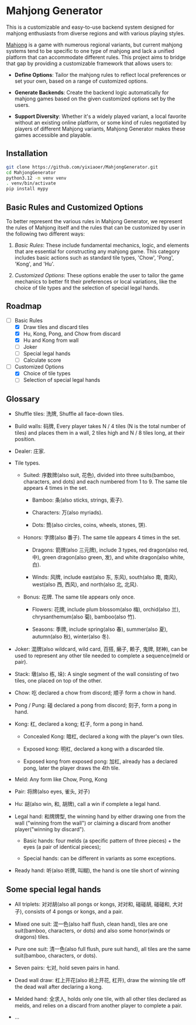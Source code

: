 # Mahjong Generator

This is a customizable and easy-to-use backend system designed for mahjong enthusiasts from diverse regions and with various playing styles.

[Mahjong](https://en.wikipedia.org/wiki/Mahjong) is a game with numerous regional variants, but current mahjong systems tend to be specific to one type of mahjong and lack a unified platform that can accommodate different rules. This project aims to bridge that gap by providing a customizable framework that allows users to:

* **Define Options**: Tailor the mahjong rules to reflect local preferences or set your own, based on a range of customized options.

* **Generate Backends**: Create the backend logic automatically for mahjong games based on the given customized options set by the users.

* **Support Diversity**: Whether it's a widely played variant, a local favorite without an existing online platform, or some kind of rules negotiated by players of different Mahjong variants, Mahjong Generator makes these games accessible and playable.

## Installation

```sh
git clone https://github.com/yixiaoer/MahjongGenerator.git
cd MahjongGenerator
python3.12 -m venv venv
. venv/bin/activate
pip install mypy
```

## Basic Rules and Customized Options

To better represent the various rules in Mahjong Generator, we represent the rules of Mahjong itself and the rules that can be customized by user in the following two different ways:

1. *Basic Rules*: These include fundamental mechanics, logic, and elements that are essential for constructing any mahjong game. This category includes basic actions such as standard tile types, 'Chow', 'Pong', 'Kong', and 'Hu'.

2. *Customized Options*: These options enable the user to tailor the game mechanics to better fit their preferences or local variations, like the choice of tile types and the selection of special legal hands.

## Roadmap

- [ ] Basic Rules
    - [x] Draw tiles and discard tiles
    - [x] Hu, Kong, Pong, and Chow from discard
    - [x] Hu and Kong from wall
    - [ ] Joker
    - [ ] Special legal hands
    - [ ] Calculate score

- [ ] Customized Options
    - [x] Choice of tile types
    - [ ] Selection of special legal hands

## Glossary

* Shuffle tiles: 洗牌, Shuffle all face-down tiles.

* Build walls: 码牌, Every player takes N / 4 tiles (N is the total number of tiles)  and places them in a wall, 2 tiles high and N / 8 tiles long, at their position.

* Dealer: 庄家.

* Tile types.

    * Suited: 序数牌(also suit, 花色), divided into three suits(bamboo, characters, and dots) and each numbered from 1 to 9. The same tile appears 4 times in the set.

        - Bamboo: 条(also sticks, strings, 索子).

        - Characters: 万(also myriads).

        - Dots: 筒(also circles, coins, wheels, stones, 饼).

    * Honors: 字牌(also 番子). The same tile appears 4 times in the set.

        - Dragons: 箭牌(also 三元牌), include 3 types, red dragon(also red, 中), green dragon(also green, 发), and white dragon(also white, 白).

        - Winds: 风牌, include east(also 东, 东风), south(also 南, 南风), west(also 西, 西风), and north(also 北, 北风).

    * Bonus: 花牌. The same tile appears only once.

        - Flowers: 花牌, include plum blossom(also 梅), orchid(also 兰), chrysanthemum(also 菊), bamboo(also 竹).

        - Seasons: 季牌, include spring(also 春), summer(also 夏), autumn(also 秋), winter(also 冬).

* Joker: 混牌(also wildcard, wild card, 百搭, 癞子, 赖子, 鬼牌, 财神), can be used to represent any other tile needed to complete a sequence(meld or pair).

* Stack: 墩(also 栋, 垛): A single segment of the wall consisting of two tiles, one placed on top of the other.

* Chow: 吃 declared a chow from discord; 顺子 form a chow in hand.

* Pong / Pung: 碰 declared a pong from discord; 刻子, form a pong in hand.

* Kong: 杠, declared a kong; 杠子, form a pong in hand.

    * Concealed Kong: 暗杠, declared a kong with the player's own tiles.

    * Exposed kong: 明杠, declared a kong with a discarded tile.

    * Exposed kong from exposed pong: 加杠, already has a declared pong, later the player draws the 4th tile.

* Meld: Any form like Chow, Pong, Kong

* Pair: 将牌(also eyes, 雀头, 对子)

* Hu: 胡(also win, 和, 胡牌), call a win if complete a legal hand.

* Legal hand: 和牌牌型, the winning hand by either drawing one from the wall ("winning from the wall") or claiming a discard from another player("winning by discard").

    * Basic hands: four melds (a specific pattern of three pieces) + the eyes (a pair of identical pieces);

    * Special hands: can be different in variants as some exceptions.

* Ready hand: 听(also 听牌, 叫糊), the hand is one tile short of winning

## Some special legal hands

* All triplets: 对对胡(also all pongs or kongs, 对对和, 碰碰胡, 碰碰和, 大对子), consists of 4 pongs or kongs, and a pair.

* Mixed one suit: 混一色(also half flush, clean hand), tiles are one suit(bamboo, characters, or dots) and also some honor(winds or dragons) tiles.

* Pure one suit: 清一色(also full flush, pure suit hand), all tiles are the same suit(bamboo, characters, or dots).

* Seven pairs: 七对, hold seven pairs in hand.

* Dead wall draw: 杠上开花(also 岭上开花, 杠开), draw the winning tile off the dead wall after declaring a kong.

* Melded hand: 全求人, holds only one tile, with all other tiles declared as melds, and relies on a discard from another player to complete a pair.

* ...
